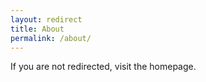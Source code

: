 ```yaml
---
layout: redirect
title: About
permalink: /about/
---
```


If you are not redirected, visit the homepage.
